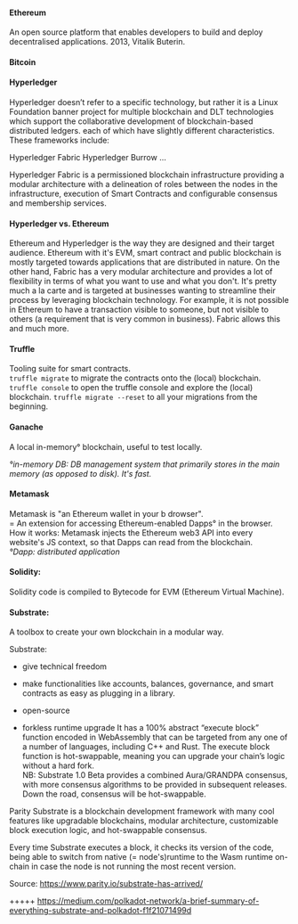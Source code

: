 #### Ethereum

An open source platform that enables developers to build and deploy decentralised applications. 2013, Vitalik Buterin.

#### Bitcoin

#### Hyperledger

Hyperledger doesn’t refer to a specific technology, but rather it is a Linux Foundation banner project for multiple blockchain and DLT technologies which support the collaborative development of blockchain-based distributed ledgers. each of which have slightly different characteristics. These frameworks include:

Hyperledger Fabric
Hyperledger Burrow
...

Hyperledger Fabric is a permissioned blockchain infrastructure providing a modular architecture with a delineation of roles between the nodes in the infrastructure, execution of Smart Contracts and configurable consensus and membership services.

#### Hyperledger vs. Ethereum

Ethereum and Hyperledger is the way they are designed and their target audience. Ethereum with it's EVM, smart contract and public blockchain is mostly targeted towards applications that are distributed in nature. On the other hand, Fabric has a very modular architecture and provides a lot of flexibility in terms of what you want to use and what you don't. It's pretty much a la carte and is targeted at businesses wanting to streamline their process by leveraging blockchain technology. For example, it is not possible in Ethereum to have a transaction visible to someone, but not visible to others (a requirement that is very common in business). Fabric allows this and much more.

#### Truffle

Tooling suite for smart contracts.  
`truffle migrate` to migrate the contracts onto the (local) blockchain.
`truffle console` to open the truffle console and explore the (local) blockchain.
`truffle migrate --reset` to all your migrations from the beginning.

#### Ganache

A local in-memory° blockchain, useful to test locally.

_°in-memory DB: DB management system that primarily stores in the main memory (as opposed to disk). It's fast._

#### Metamask

Metamask is "an Ethereum wallet in your b drowser".  
= An extension for accessing Ethereum-enabled Dapps° in the browser.  
How it works: Metamask injects the Ethereum web3 API into every website's JS context, so that Dapps can read from the blockchain.  
_°Dapp: distributed application_

#### Solidity:

Solidity code is compiled to Bytecode for EVM (Ethereum Virtual Machine).

#### Substrate:

A toolbox to create your own blockchain in a modular way.

Substrate:

- give technical freedom
- make functionalities like accounts, balances, governance, and smart contracts as easy as plugging in a library.

- open-source
- forkless runtime upgrade
  It has a 100% abstract “execute block” function encoded in WebAssembly that can be targeted from any one of a number of languages, including C++ and Rust. The execute block function is hot-swappable, meaning you can upgrade your chain’s logic without a hard fork.  
   NB: Substrate 1.0 Beta provides a combined Aura/GRANDPA consensus, with more consensus algorithms to be provided in subsequent releases. Down the road, consensus will be hot-swappable.

Parity Substrate is a blockchain development framework with many cool features like upgradable blockchains, modular architecture, customizable block execution logic, and hot-swappable consensus.

Every time Substrate executes a block, it checks its version of the code, being able to switch from native (= node's)runtime to the Wasm runtime on-chain in case the node is not running the most recent version.

Source: https://www.parity.io/substrate-has-arrived/

+++++ https://medium.com/polkadot-network/a-brief-summary-of-everything-substrate-and-polkadot-f1f21071499d
